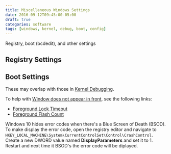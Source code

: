```yaml
---
title: Miscellaneous Windows Settings
date: 2016-09-12T09:45:00-05:00
draft: true
categories: software
tags: [windows, kernel, debug, boot, config]
---
```


Registry, boot (bcdedit), and other settings
<!--more-->

## Registry Settings

## Boot Settings

These may overlap with those in [Kernel Debugging](2016-07-29-kernel-debugging).

To help with [Window does not appear in front](http://answers.microsoft.com/en-us/windows/forum/windows_7-performance/windows-7-explorer-window-does-not-appear-in-front/1199682e-2415-4a7a-bf21-f57a972122ee), see the following links:

- [Foreground Lock Timeout](https://technet.microsoft.com/en-us/library/cc957208.aspx)
- [Foreground Flash Count](https://technet.microsoft.com/en-us/library/cc957205.aspx?f=255&MSPPError=-2147217396)

Windows 10 hides error codes when there's a Blue Screen of Death (BSOD). To make display the error code, open the registry editor and navigate to ``HKEY_LOCAL_MACHINE\System\CurrentControlSet\Control\CrashControl``. Create a new DWORD value named **DisplayParameters** and set it to 1. Restart and next time it BSOD's the error code will be diplayed.
